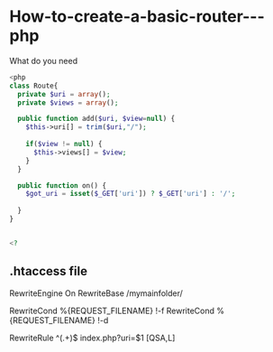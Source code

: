 # How-to-create-a-basic-router---php

What do you need

``` php
<php
class Route{
  private $uri = array();
  private $views = array();

  public function add($uri, $view=null) {
    $this->uri[] = trim($uri,"/");
    
    if($view != null) {
      $this->views[] = $view;
    }
  }

  public function on() {
    $got_uri = isset($_GET['uri']) ? $_GET['uri'] : '/';
    
  }
}


<?
```




## .htaccess file
RewriteEngine On
RewriteBase /mymainfolder/

RewriteCond %{REQUEST_FILENAME} !-f
RewriteCond %{REQUEST_FILENAME} !-d

RewriteRule ^(.+)$ index.php?uri=$1 [QSA,L]


